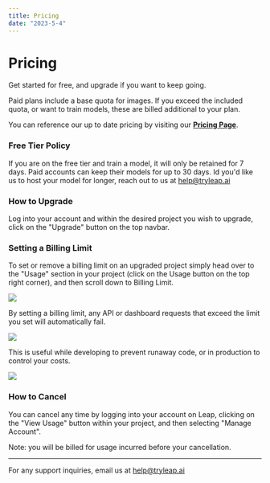 ```yaml
---
title: Pricing
date: "2023-5-4"
---
```


# Pricing

Get started for free, and upgrade if you want to keep going.

Paid plans include a base quota for images. If you exceed the included quota, or want to train models, these are billed additional to your plan.

You can reference our up to date pricing by visiting our **[Pricing Page](https://tryleap.ai/pricing)**.

### Free Tier Policy

If you are on the free tier and train a model, it will only be retained for 7 days. Paid accounts can keep their models for up to 30 days. Id you'd like us to host your model for longer, reach out to us at help@tryleap.ai

### How to Upgrade

Log into your account and within the desired project you wish to upgrade, click on the "Upgrade" button on the top navbar.

### Setting a Billing Limit

To set or remove a billing limit on an upgraded project simply head over to the "Usage" section in your project (click on the Usage button on the top right corner), and then scroll down to Billing Limit.

![](./images/spending-limit-1.jpg)

By setting a billing limit, any API or dashboard requests that exceed the limit you set will automatically fail.

![](./images/spending-limit-2.jpg)

This is useful while developing to prevent runaway code, or in production to control your costs.

![](./images/spending-limit-3.jpg)

### How to Cancel

You can cancel any time by logging into your account on Leap, clicking on the "View Usage" button within your project, and then selecting "Manage Account".

Note: you will be billed for usage incurred before your cancellation.

---

For any support inquiries, email us at help@tryleap.ai
